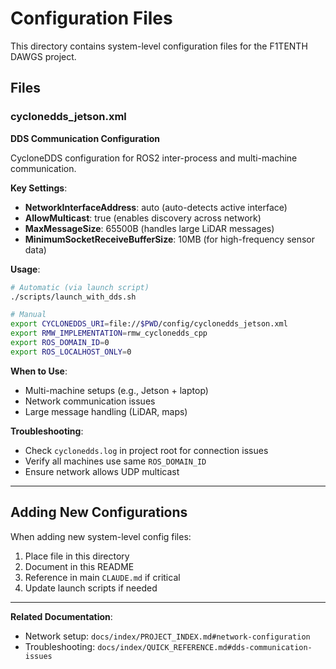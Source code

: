 # Configuration Files

This directory contains system-level configuration files for the F1TENTH DAWGS project.

## Files

### cyclonedds_jetson.xml
**DDS Communication Configuration**

CycloneDDS configuration for ROS2 inter-process and multi-machine communication.

**Key Settings**:
- **NetworkInterfaceAddress**: auto (auto-detects active interface)
- **AllowMulticast**: true (enables discovery across network)
- **MaxMessageSize**: 65500B (handles large LiDAR messages)
- **MinimumSocketReceiveBufferSize**: 10MB (for high-frequency sensor data)

**Usage**:
```bash
# Automatic (via launch script)
./scripts/launch_with_dds.sh

# Manual
export CYCLONEDDS_URI=file://$PWD/config/cyclonedds_jetson.xml
export RMW_IMPLEMENTATION=rmw_cyclonedds_cpp
export ROS_DOMAIN_ID=0
export ROS_LOCALHOST_ONLY=0
```

**When to Use**:
- Multi-machine setups (e.g., Jetson + laptop)
- Network communication issues
- Large message handling (LiDAR, maps)

**Troubleshooting**:
- Check `cyclonedds.log` in project root for connection issues
- Verify all machines use same `ROS_DOMAIN_ID`
- Ensure network allows UDP multicast

---

## Adding New Configurations

When adding new system-level config files:
1. Place file in this directory
2. Document in this README
3. Reference in main `CLAUDE.md` if critical
4. Update launch scripts if needed

---

**Related Documentation**:
- Network setup: `docs/index/PROJECT_INDEX.md#network-configuration`
- Troubleshooting: `docs/index/QUICK_REFERENCE.md#dds-communication-issues`

